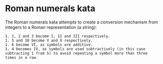# Roman numerals kata

The Roman numerals kata attempts to create a conversion mechanism from integers
to a Roman representation (a string):

    1. 1, 2 and 3 become I, II and III respectively.
    1. 5 and 10 become V and X respectively.
    1. 6 become VI, as symbols are additive.
    1. 4 becomes IV, as symbols are used subtractively (in this case subtracting 1 from 5) to avoid repeating a symbol more than three times in a row.
